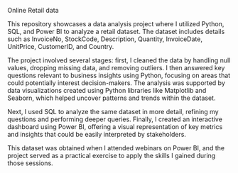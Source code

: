 Online Retail data 

This repository showcases a data analysis project where I utilized Python, SQL, and Power BI to analyze a retail dataset. The dataset includes details such as InvoiceNo, StockCode, Description, Quantity, InvoiceDate, UnitPrice, CustomerID, and Country.

The project involved several stages: first, I cleaned the data by handling null values, dropping missing data, and removing outliers. I then answered key questions relevant to business insights using Python, focusing on areas that could potentially interest decision-makers. The analysis was supported by data visualizations created using Python libraries like Matplotlib and Seaborn, which helped uncover patterns and trends within the dataset.

Next, I used SQL to analyze the same dataset in more detail, refining my questions and performing deeper queries. Finally, I created an interactive dashboard using Power BI, offering a visual representation of key metrics and insights that could be easily interpreted by stakeholders.

This dataset was obtained when I attended webinars on Power BI, and the project served as a practical exercise to apply the skills I gained during those sessions.
